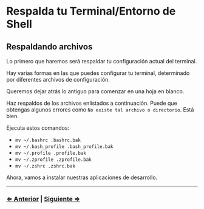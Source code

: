 ﻿# Respalda tu Terminal/Entorno de Shell

## Respaldando archivos

Lo primero que haremos será respaldar tu configuración actual del terminal.

Hay varias formas en las que puedes configurar tu terminal, determinado por diferentes archivos de configuración.

Queremos dejar atrás lo antiguo para comenzar en una hoja en blanco.

Haz respaldos de los archivos enlistados a continuación. Puede que obtengas algunos errores como `No existe tal archivo o directorio`. Está bien.

Ejecuta estos comandos:

- `mv ~/.bashrc .bashrc.bak`
- `mv ~/.bash_profile .bash_profile.bak`
- `mv ~/.profile .profile.bak`
- `mv ~/.zprofile .zprofile.bak`
- `mv ~/.zshrc .zshrc.bak`

Ahora, vamos a instalar nuestras aplicaciones de desarrollo.

---

### [⇐ Anterior](./README.md) | [Siguiente ⇒](./2-homebrew.md)
